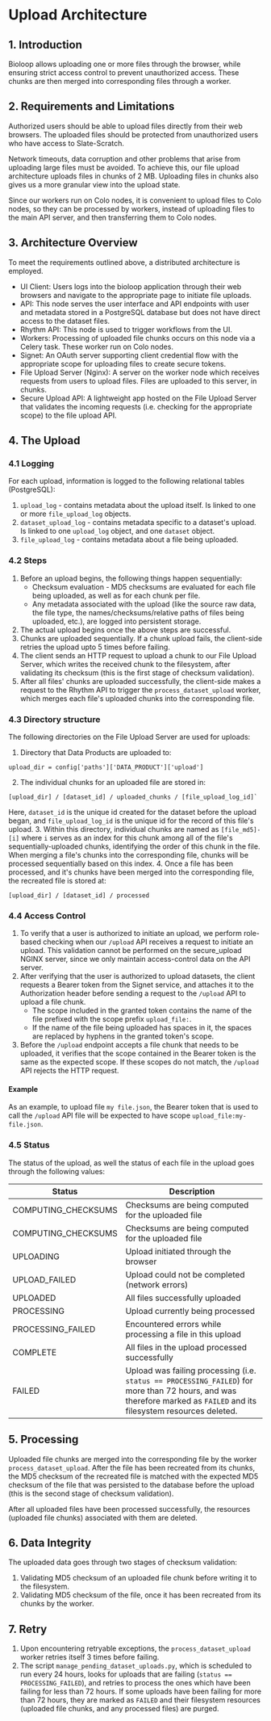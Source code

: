 # Upload Architecture

## 1. Introduction

Bioloop allows uploading one or more files through the browser, while ensuring strict access control to prevent unauthorized access. These chunks are then merged into corresponding files through a worker.

## 2. Requirements and Limitations

Authorized users should be able to upload files directly from their web browsers. The uploaded files should be protected from unauthorized users who have access to Slate-Scratch.

Network timeouts, data corruption and other problems that arise from uploading large files must be avoided. To achieve this, our file upload architecture uploads files in chunks of 2 MB. Uploading files in chunks also gives us a more granular view into the upload state. 

Since our workers run on Colo nodes, it is convenient to upload files to Colo nodes, so they can be processed by workers, instead of uploading files to the main API server, and then transferring them to Colo nodes.

## 3. Architecture Overview

To meet the requirements outlined above, a distributed architecture is employed.

- UI Client: Users logs into the bioloop application through their web browsers and navigate to the appropriate page to initiate file uploads.
- API: This node serves the user interface and API endpoints with user and metadata stored in a PostgreSQL database but does not have direct access to the dataset files.
- Rhythm API: This node is used to trigger workflows from the UI.
- Workers: Processing of uploaded file chunks occurs on this node via a Celery task. These worker run on Colo nodes.
- Signet: An OAuth server supporting client credential flow with the appropriate scope for uploading files to create secure tokens.
- File Upload Server (Nginx): A server on the worker node which receives requests from users to upload files. Files are uploaded to this server, in chunks.
- Secure Upload API: A lightweight app hosted on the File Upload Server that validates the incoming requests (i.e. checking for the appropriate scope) to the file upload API.


## 4. The Upload

### 4.1 Logging

For each upload, information is logged to the following relational tables (PostgreSQL):
1. `upload_log` - contains metadata about the upload itself. Is linked to one or more `file_upload_log` objects.
2. `dataset_upload_log` - contains metadata specific to a dataset's upload. Is linked to one `upload_log` object, and one `dataset` object.
3. `file_upload_log` - contains metadata about a file being uploaded.

### 4.2 Steps

1. Before an upload begins, the following things happen sequentially:
   - Checksum evaluation - MD5 checksums are evaluated for each file being uploaded, as well as for each chunk per file. 
   - Any metadata associated with the upload (like the source raw data, the file type, the names/checksums/relative paths of files being uploaded, etc.), are logged into persistent storage.
2. The actual upload begins once the above steps are successful.
3. Chunks are uploaded sequentially. If a chunk upload fails, the client-side retries the upload upto 5 times before failing.
4. The client sends an HTTP request to upload a chunk to our File Upload Server, which writes the received chunk to the filesystem, after validating its checksum (this is the first stage of checksum validation).
5. After all files' chunks are uploaded successfully, the client-side makes a request to the Rhythm API to trigger the `process_dataset_upload` worker, which merges each file's uploaded chunks into the corresponding file.

### 4.3 Directory structure
The following directories on the File Upload Server are used for uploads:
1. Directory that Data Products are uploaded to:
```
upload_dir = config['paths']['DATA_PRODUCT']['upload']
```
2. The individual chunks for an uploaded file are stored in:
```
[upload_dir] / [dataset_id] / uploaded_chunks / [file_upload_log_id]`
```
Here, `dataset_id` is the unique id created for the dataset before the upload began, and `file_upload_log_id` is the unique id for the record of this file's upload.
3. Within this directory, individual chunks are named as `[file_md5]-[i]` where `i` serves as an index for this chunk among all of the file's sequentially-uploaded chunks, identifying the order of this chunk in the file. When merging a file's chunks into the corresponding file, chunks will be processed sequentially based on this index.
4. Once a file has been processed, and it's chunks have been merged into the corresponding file, the recreated file is stored at:
```
[upload_dir] / [dataset_id] / processed
```

### 4.4 Access Control

1. To verify that a user is authorized to initiate an upload, we perform role-based checking when our `/upload` API receives a request to initiate an upload. This validation cannot be performed on the secure_upload NGINX server, since we only maintain access-control data on the API server.
2. After verifying that the user is authorized to upload datasets, the client requests a Bearer token from the Signet service, and attaches it to the Authorization header before sending a request to the `/upload` API to upload a file chunk.
   - The scope included in the granted token contains the name of the file prefixed with the scope prefix `upload_file:`.
   - If the name of the file being uploaded has spaces in it, the spaces are replaced by hyphens in the granted token's scope.
3. Before the `/upload` endpoint accepts a file chunk that needs to be uploaded, it verifies that the scope contained in the Bearer token is the same as the expected scope. If these scopes do not match, the `/upload` API rejects the HTTP request.

#### Example

As an example, to upload file `my file.json`, the Bearer token that is used to call the `/upload` API file will be expected to have scope `upload_file:my-file.json`.

### 4.5 Status

The status of the upload, as well the status of each file in the upload goes through the following values:

| Status              | Description                                                                                                                                                           |
|---------------------|-----------------------------------------------------------------------------------------------------------------------------------------------------------------------|
| COMPUTING_CHECKSUMS | Checksums are being computed for the uploaded file                                                                                                                    |
| COMPUTING_CHECKSUMS | Checksums are being computed for the uploaded file                                                                                                                    |
| UPLOADING           | Upload initiated through the browser                                                                                                                                  |
| UPLOAD_FAILED       | Upload could not be completed (network errors)                                                                                                                        |
| UPLOADED            | All files successfully uploaded                                                                                                                                       |
| PROCESSING          | Upload currently being processed                                                                                                                                      |
| PROCESSING_FAILED   | Encountered errors while processing a file in this upload                                                                                                             |
| COMPLETE            | All files in the upload processed successfully                                                                                                                        |
| FAILED              | Upload was failing processing (i.e. `status == PROCESSING_FAILED`) for more than 72 hours, and was therefore marked as `FAILED` and its filesystem resources deleted. |

## 5. Processing
Uploaded file chunks are merged into the corresponding file by the worker `process_dataset_upload`. After the file has been recreated from its chunks, the MD5 checksum of the recreated file is matched with the expected MD5 checksum of the file that was persisted to the database before the upload (this is the second stage of checksum validation).

After all uploaded files have been processed successfully, the resources (uploaded file chunks) associated with them are deleted.

## 6. Data Integrity
The uploaded data goes through two stages of checksum validation:
1. Validating MD5 checksum of an uploaded file chunk before writing it to the filesystem.
2. Validating MD5 checksum of the file, once it has been recreated from its chunks by the worker.

## 7. Retry
1. Upon encountering retryable exceptions, the `process_dataset_upload` worker retries itself 3 times before failing.
2. The script `manage_pending_dataset_uploads.py`, which is scheduled to run every 24 hours, looks for uploads that are failing (`status == PROCESSING_FAILED`), and retries to process the ones which have been failing for less than 72 hours. If some uploads have been failing for more than 72 hours, they are marked as `FAILED` and their filesystem resources (uploaded file chunks, and any processed files) are purged.
